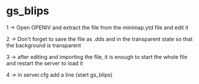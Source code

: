 # gs_blips
<!-- if u need help or more stuff join my discord! -> https://discord.gg/fXKQPvNMMf -->

1 -> Open OPENIV and extract the file from the minimap.ytd file and edit it

2 -> Don't forget to save the file as .dds and in the transparent state so that the background is transparent

3 -> after editing and importing the file, it is enough to start the whole file and restart the server to load it

4 -> in server.cfg add a line (start gs_blips)
